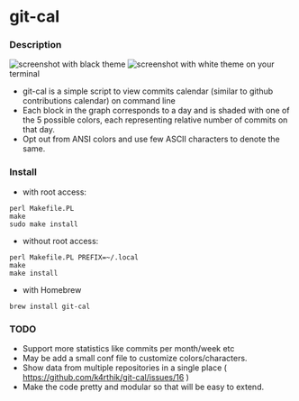 git-cal
=======

### Description
![screenshot with black theme](https://raw.github.com/k4rthik/git-cal/master/screenshots/img1.png) 
![screenshot with white theme](https://raw.github.com/k4rthik/git-cal/master/screenshots/img2.png)
on your terminal

* git-cal is a simple script to view commits calendar (similar to github contributions calendar) on command line
* Each block in the graph corresponds to a day and is shaded with one
  of the 5 possible colors, each representing relative number of commits on that day.
* Opt out from ANSI colors and use few ASCII characters to denote the same.

### Install

- with root access:
```
perl Makefile.PL
make
sudo make install
```

- without root access:
```
perl Makefile.PL PREFIX=~/.local
make
make install
```

- with Homebrew
```
brew install git-cal
```

### TODO
- Support more statistics like commits per month/week etc
- May be add a small conf file to customize colors/characters.
- Show data from multiple repositories in a single place ( https://github.com/k4rthik/git-cal/issues/16 )
- Make the code pretty and modular so that will be easy to extend.

